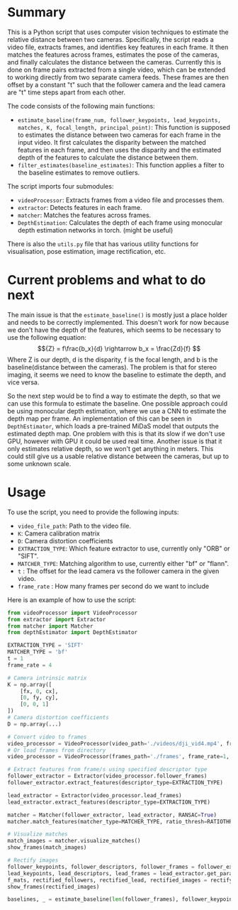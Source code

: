 # Summary

This is a Python script that uses computer vision techniques to estimate the relative distance between two cameras.
Specifically, the script reads a video file, extracts frames, and identifies key features in each frame.
It then matches the features across frames, estimates the pose of the cameras, and finally calculates the distance between the cameras.
Currently this is done on frame pairs extracted from a single video, which can be extended to working directly from two separate camera feeds.
These frames are then offset by a constant "t" such that the follower camera and the lead camera are "t" time steps apart from each other.

The code consists of the following main functions:

- `estimate_baseline(frame_num, follower_keypoints, lead_keypoints, matches, K, focal_length, principal_point)`: This function is supposed to estimates the distance between two cameras for each frame in the input video. 
It first calculates the disparity between the matched features in each frame, and then uses the disparity and the estimated depth of the features to calculate the distance between them.
- `filter_estimates(baseline_estimates)`: This function applies a filter to the baseline estimates to remove outliers.


The script imports four submodules:

- `videoProcessor`: Extracts frames from a video file and processes them.
- `extractor`: Detects features in each frame.
- `matcher`: Matches the features across frames.
- `DepthEstimation`: Calculates the depth of each frame using monocular depth estimation networks in torch. (might be useful)

There is also the `utils.py` file that has various utility functions for visualisation, pose estimation, image rectification, etc.

# Current problems and what to do next
The main issue is that the `estimate_baseline()` is mostly just a place holder and needs to be correctly implemented.
This doesn't work for now because we don't have the depth of the features, which seems to be necessary to use the following equation: $${Z} = f\frac{b_x}{d} \rightarrow b_x = \frac{Zd}{f} $$
Where Z is our depth, d is the disparity, f is the focal length, and b is the baseline(distance between the cameras).
The problem is that for stereo imaging, it seems we need to know the baseline to estimate the depth, and vice versa.

So the next step would be to find a way to estimate the depth, so that we can use this formula to estimate the baseline.
One possible approach could be using monocular depth estimation, where we use a CNN to estimate the depth map per frame.
An implementation of this can be seen in `DepthEstimator`, which loads a pre-trained MiDaS model that outputs the estimated depth map.
One problem with this is that its slow if we don't use GPU, however with GPU it could be used real time.
Another issue is that it only estimates relative depth, so we won't get anything in meters.
This could still give us a usable relative distance between the cameras, but up to some unknown scale.

# Usage

To use the script, you need to provide the following inputs:

- `video_file_path`: Path to the video file.
- `K`: Camera calibration matrix
- `D`: Camera distortion coefficients
- `EXTRACTION_TYPE`: Which feature extractor to use, currently only "ORB" or "SIFT".
- `MATCHER_TYPE`: Matching algorithm to use, currently either "bf" or "flann".
- `t` : The offset for the lead camera vs the follower camera in the given video.
- `frame_rate` : How many frames per second do we want to include

Here is an example of how to use the script:

```python
from videoProcessor import VideoProcessor
from extractor import Extractor
from matcher import Matcher
from depthEstimator import DepthEstimator

EXTRACTION_TYPE = 'SIFT'
MATCHER_TYPE = 'bf'
t = 1
frame_rate = 4 

# Camera intrinsic matrix
K = np.array([
    [fx, 0, cx],
    [0, fy, cy],
    [0, 0, 1]
]) 
# Camera distortion coefficients
D = np.array(...)

# Convert video to frames
video_processor = VideoProcessor(video_path='./videos/dji_vid4.mp4', frames_path='./frames', frame_rate=frame_rate, t=t, movement_mode='parallel', K=K, D=D)
# Or load frames from directory
video_processor = VideoProcessor(frames_path='./frames', frame_rate=1, t=1, load_frames=True, K=K, P=D)

# Extract features from frame/s using specified descriptor type
follower_extractor = Extractor(video_processor.follower_frames)
follower_extractor.extract_features(descriptor_type=EXTRACTION_TYPE)

lead_extractor = Extractor(video_processor.lead_frames)
lead_extractor.extract_features(descriptor_type=EXTRACTION_TYPE)

matcher = Matcher(follower_extractor, lead_extractor, RANSAC=True)
matcher.match_features(matcher_type=MATCHER_TYPE, ratio_thresh=RATIOTHRESH)

# Visualize matches
match_images = matcher.visualize_matches()
show_frames(match_images)

# Rectify images
follower_keypoints, follower_descriptors, follower_frames = follower_extractor.get_params()
lead_keypoints, lead_descriptors, lead_frames = lead_extractor.get_params()
f_mats, rectified_followers, rectified_lead, rectified_images = rectify_images_batch(follower_frames, lead_frames, follower_keypoints, lead_keypoints, matcher.matches)
show_frames(rectified_images)

baselines, _ = estimate_baseline(len(follower_frames), follower_keypoints, lead_keypoints, matcher.matches, K, focal_length, principal_point=(cx, cy))
```
